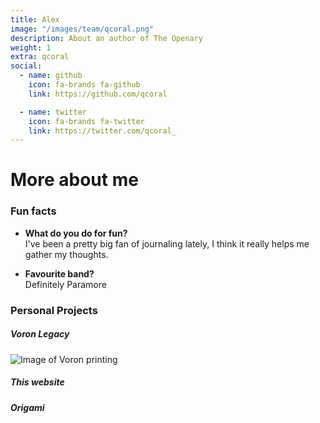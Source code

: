 ```yaml
---
title: Alex
image: "/images/team/qcoral.png"
description: About an author of The Openary
weight: 1
extra: qcoral
social:
  - name: github
    icon: fa-brands fa-github
    link: https://github.com/qcoral

  - name: twitter
    icon: fa-brands fa-twitter
    link: https://twitter.com/qcoral_
---
```


# More about me

### Fun facts

- **What do you do for fun?** \
I've been a pretty big fan of journaling lately, I think it really helps me gather my thoughts.

- **Favourite band?** \
Definitely Paramore

### Personal Projects

##### Voron Legacy

![Image of Voron printing](/images/voron/avatar.png)

##### This website

##### Origami

